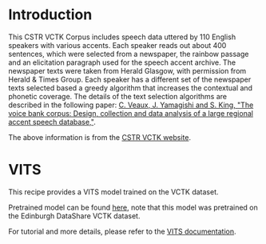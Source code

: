 # Introduction

This CSTR VCTK Corpus includes speech data uttered by 110 English speakers with various accents. Each speaker reads out about 400 sentences, which were selected from a newspaper, the rainbow passage and an elicitation paragraph used for the speech accent archive. 
The newspaper texts were taken from Herald Glasgow, with permission from Herald & Times Group. Each speaker has a different set of the newspaper texts selected based a greedy algorithm that increases the contextual and phonetic coverage. 
The details of the text selection algorithms are described in the following paper: [C. Veaux, J. Yamagishi and S. King, "The voice bank corpus: Design, collection and data analysis of a large regional accent speech database,"](https://doi.org/10.1109/ICSDA.2013.6709856).

The above information is from the [CSTR VCTK website](https://datashare.ed.ac.uk/handle/10283/3443).

# VITS

This recipe provides a VITS model trained on the VCTK dataset.

Pretrained model can be found [here](https://huggingface.co/zrjin/icefall-tts-vctk-vits-2023-12-05), note that this model was pretrained on the Edinburgh DataShare VCTK dataset.

For tutorial and more details, please refer to the [VITS documentation](https://k2-fsa.github.io/icefall/recipes/TTS/vctk/vits.html).